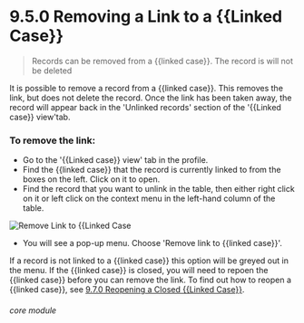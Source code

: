# 9.5.0  <i class="fas fa-link"></i> Removing a Link to a {{Linked Case}}

> Records can be removed from a {{linked case}}. The record is will not be deleted



It is possible to remove a record from a {{linked case}}. This removes the link, but does not delete the record. Once the link has been taken away, the record will appear back in the 'Unlinked records' section of the '{{Linked case}} view'tab.

### To remove the link:
- Go to the '{{Linked case}} view' tab in the profile.
- Find the {{linked case}} that the record is currently linked to from the boxes on the left. Click on it to open.
- Find the record that you want to unlink in the table, then either right click on it or left click on the context menu in the left-hand column of the table.

![Remove Link to {{Linked Case](9.5.0a.png)

- You will see a pop-up menu. Choose 'Remove link to {{linked case}}'.

If a record is not linked to a {{linked case}} this option will be greyed out in the menu.  If the {{linked case}} is closed, you will need to repoen the {{linked case}} before you can remove the link. To find out how to reopen a {{linked case}}, see [9.7.0 Reopening a Closed {{Linked Case}}](/help/index/p/9.7.0).


###### core module

